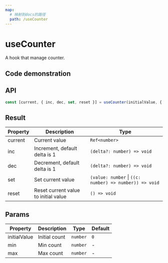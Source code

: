 ```yaml
---
map:
  # 映射到docs的路径
  path: /useCounter
---
```


# useCounter

A hook that manage counter.

## Code demonstration

<demo src="./demo/demo.vue"
  language="vue"
  title="Basic usage"
  desc="Simple example of counter management."> </demo>

## API

```typescript
const [current, { inc, dec, set, reset }] = useCounter(initialValue, { min, max })
```

## Result

| Property | Description | Type |
| --- | --- | --- |
| current | Current value | `Ref<number>` |
| inc | Increment, default delta is 1 | `(delta?: number) => void` |
| dec | Decrement, default delta is 1 | `(delta?: number) => void` |
| set | Set current value | `(value: number` \| `((c: number) => number)) => void` |
| reset | Reset current value to initial value | `() => void` |

## Params

| Property     | Description   | Type     | Default |
| ------------ | ------------- | -------- | ------- |
| initialValue | Initial count | `number` | `0`     |
| min          | Min count     | `number` | -       |
| max          | Max count     | `number` | -       |
